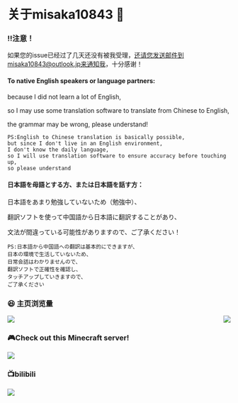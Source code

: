 # 关于misaka10843 👋

### ‼️注意！

如果您的issue已经过了几天还没有被我受理，还请您发送邮件到misaka10843@outlook.jp来通知我，十分感谢！

#### To native English speakers or language partners:

because I did not learn a lot of English, 

so I may use some translation software to translate from Chinese to English, 

the grammar may be wrong, please understand!
```
PS:English to Chinese translation is basically possible, 
but since I don't live in an English environment, 
I don't know the daily language, 
so I will use translation software to ensure accuracy before touching up, 
so please understand
```

#### 日本語を母語とする方、または日本語を話す方：

日本語をあまり勉強していないため（勉強中）、

翻訳ソフトを使って中国語から日本語に翻訳することがあり、

文法が間違っている可能性がありますので、ご了承ください！
```
PS:日本語から中国語への翻訳は基本的にできますが、
日本の環境で生活していないため、
日常会話はわかりませんので、
翻訳ソフトで正確性を確認し、
タッチアップしていきますので、
ご了承ください
```

### 😆 主页浏览量
<p>
	<img src="https://count.getloli.com/get/@misaka10843.github.readme"/>
	<a href="">
		<img src="https://i.loli.net/2021/06/24/Pp59k4csujxZoJR.png" align="right"/>
	</a>
</p>

### 🎮Check out this Minecraft server!

<a href="https://www.gensokyoreimagined.net/">
	<img stlye="" src="https://github.com/misaka10843/misaka10843/assets/69132853/b10a0a74-b4c5-4375-ba32-eb8b4d38d159"/>
</a>


### 📺bilibili

<a href="https://space.bilibili.com/384576146">
	<img stlye="" src="https://misaka10843.github.io/misaka10843/img/bili.png"/>
</a>
